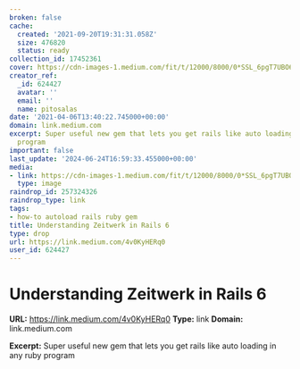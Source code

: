 ```yaml
---
broken: false
cache:
  created: '2021-09-20T19:31:31.058Z'
  size: 476820
  status: ready
collection_id: 17452361
cover: https://cdn-images-1.medium.com/fit/t/12000/8000/0*SSL_6pgT7UBO6X5F
creator_ref:
  _id: 624427
  avatar: ''
  email: ''
  name: pitosalas
date: '2021-04-06T13:40:22.745000+00:00'
domain: link.medium.com
excerpt: Super useful new gem that lets you get rails like auto loading in any ruby
  program
important: false
last_update: '2024-06-24T16:59:33.455000+00:00'
media:
- link: https://cdn-images-1.medium.com/fit/t/12000/8000/0*SSL_6pgT7UBO6X5F
  type: image
raindrop_id: 257324326
raindrop_type: link
tags:
- how-to autoload rails ruby gem
title: Understanding Zeitwerk in Rails 6
type: drop
url: https://link.medium.com/4v0KyHERq0
user_id: 624427
---
```


# Understanding Zeitwerk in Rails 6

**URL:** https://link.medium.com/4v0KyHERq0
**Type:** link
**Domain:** link.medium.com

**Excerpt:** Super useful new gem that lets you get rails like auto loading in any ruby program
